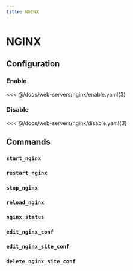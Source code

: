 ```yaml
---
title: NGINX
---
```


# NGINX

## Configuration

### Enable

<<< @/docs/web-servers/nginx/enable.yaml{3}

### Disable

<<< @/docs/web-servers/nginx/disable.yaml{3}

## Commands

### `start_nginx`

### `restart_nginx`

### `stop_nginx`

### `reload_nginx`

### `nginx_status`

### `edit_nginx_conf`

### `edit_nginx_site_conf`

### `delete_nginx_site_conf`
